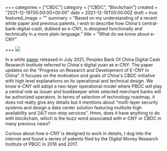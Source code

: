 +++
categories = ["CBDC"]
category = ["CBDC", "Blockchain"]
created = "2021-12-19T05:00:00+00:00"
date = 2021-12-19T05:00:00Z
draft = true
featured_image = ""
summary = "Based on my understanding of a recent white paper and previous patents, I wish to describe how China's central-bank-digital-cash, dubbed as e-CNY, is designed functionally and technically in a more plain language."
title = "What do we know about e-CNY"

+++
![](/uploads/ecny.jpg)

In a white [paper](http://www.pbc.gov.cn/en/3688110/3688172/4157443/4293696/2021071614584691871.pdf "Progress Progress Progress of Research Research Research Research & Development Development Development Development of E-CNY in China") released in July 2021, Peoples Bank Of China Digital Cash Research Institute referred to China's digital yuan as e-CNY. The paper updates on the "Progress on Research and Development of E-CNY in China". It focuses on the motivation and goals of China's CBDC initiative with high level explanations on its operational and technical design. We know e-CNY will adopt a two-layer operational model where PBOC will play a central role as issuer and bookkeeper while selected merchant banks will be authorized operators. In terms of selection of technology roadmap, it does not really give any details but it mentions about "multi-layer security systems and design a data center solution featuring multisite high availability and 24/7 non-stop services". Hmm, does it have anything to do with blockchain, which is the buzz word associated with e-CNY or CBDC in many previous news?

Curious about how e-CNY is designed to work in details, I dug into the internet and found a series of patents filed by the Digital Money Research Institute of PBOC in 2016 and 2017.
